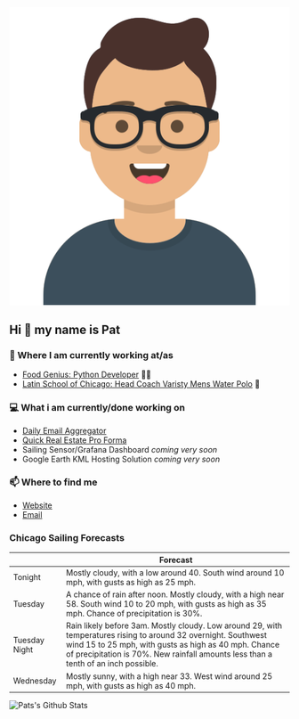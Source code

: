 [![Social banner for p-j-falconer](https://raw.githubusercontent.com/P-J-FALCONER/P-J-FALCONER/master/assets/avataaars.svg)](https://patfalconer.com/)
## Hi :wave: my name is Pat

### 💼 Where I am currently working at/as
- [Food Genius: Python Developer](https://getfoodgenius.com/) 🍔🐍
- [Latin School of Chicago: Head Coach Varisty Mens Water Polo](https://www.latinschool.org/) 🤽


### 💻 What i am currently/done working on
 - [Daily Email Aggregator](https://github.com/P-J-FALCONER/dott_daily_mail)
 - [Quick Real Estate Pro Forma](https://github.com/P-J-FALCONER/henry)
 - Sailing Sensor/Grafana Dashboard *coming very soon*
 - Google Earth KML Hosting Solution *coming very soon*

### 📫 Where to find me
 - [Website](https://patfalconer.com/)
 - [Email](mailto:patrick.j.falconer@gmail.com)


### Chicago Sailing Forecasts
|   | Forecast  |
|---|---|
| Tonight | Mostly cloudy, with a low around 40. South wind around 10 mph, with gusts as high as 25 mph. |
| Tuesday | A chance of rain after noon. Mostly cloudy, with a high near 58. South wind 10 to 20 mph, with gusts as high as 35 mph. Chance of precipitation is 30%. |
| Tuesday Night | Rain likely before 3am. Mostly cloudy. Low around 29, with temperatures rising to around 32 overnight. Southwest wind 15 to 25 mph, with gusts as high as 40 mph. Chance of precipitation is 70%. New rainfall amounts less than a tenth of an inch possible. |
| Wednesday | Mostly sunny, with a high near 33. West wind around 25 mph, with gusts as high as 40 mph. |

![Pats's Github Stats](https://github-readme-stats.vercel.app/api?username=p-j-falconer&show_icons=true&theme=radical)
